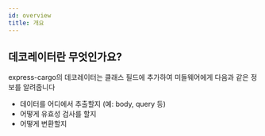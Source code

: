 ```yaml
---
id: overview
title: 개요
---
```


## 데코레이터란 무엇인가요?
express-cargo의 데코레이터는 클래스 필드에 추가하여 미들웨어에게 다음과 같은 정보를 알려줍니다
- 데이터를 어디에서 추출할지 (예: body, query 등)
- 어떻게 유효성 검사를 할지
- 어떻게 변환할지
